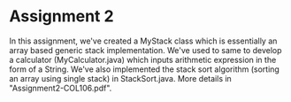 # Assignment 2

In this assignment, we've created a MyStack class which is essentially an array based generic stack implementation. We've used to same to develop a calculator (MyCalculator.java) which inputs arithmetic expression in the form of a String. We've also implemented the stack sort algorithm (sorting an array using single stack) in StackSort.java. More details in "Assignment2-COL106.pdf".
